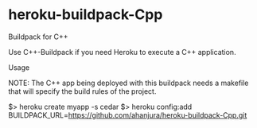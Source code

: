 heroku-buildpack-Cpp
====================

Buildpack for C++

Use C++-Buildpack if you need Heroku to execute a C++ application.

Usage

NOTE: The C++ app being deployed with this buildpack needs a makefile that will specify the build rules of the project.


$> heroku create myapp -s cedar 
$> heroku config:add BUILDPACK_URL=https://github.com/ahanjura/heroku-buildpack-Cpp.git
